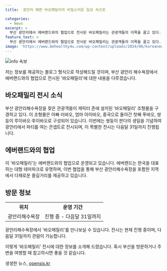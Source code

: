 ```yaml
---
title:  광안리 해변 바오패밀리의 비밀스러운 일상 속으로

categories:
  - News
excerpt: >
  부산 광안리에서 에버랜드와의 협업으로 전시된 바오패밀리는 관광객들의 이목을 끌고 있다. 쌍둥이 판다의 생일을 축하하는 콘셉트로 광안리에서 파티를 연 이 조형물은 다음달 31일까지 구경할 수 있다.
feature_text: >
  부산 광안리에서 에버랜드와의 협업으로 전시된 바오패밀리는 관광객들의 이목을 끌고 있다. 쌍둥이 판다의 생일을 축하하는 콘셉트로 광안리에서 파티를 연 이 조형물은 다음달 31일까지 구경할 수 있다.
image: 'https://www.behealthy4u.com/wp-content/uploads/2024/06/koreanews.jpg'
---
```


<p><img src="https://www.behealthy4u.com/wp-content/uploads/2024/06/koreanews.jpg" alt="info 속보" /></p>

<p>저는 정보를 제공하는 블로그 형식으로 작성해드릴 것이며, 부산 광안리 해수욕장에서 에버랜드와의 협업으로 전시된 '바오패밀리'에 대한 내용을 다루겠습니다.</p>

<h2 data-ke-size="size26">바오패밀리 전시 소식</h2>

<p data-ke-size="size16">부산 광안리해수욕장을 찾은 관광객들이 캐릭터 존에 설치된 ‘바오패밀리’ 조형물을 구경하고 있다. 이 조형물은 아빠 러바오, 엄마 아이바오, 중국으로 돌아간 첫째 푸바오, 쌍둥이 루이바오·후이바오로 구성되어 있습니다. 이번에는 쌍둥이 판다의 생일을 기념하여 광안리에서 파티를 여는 콘셉트로 전시되며, 이 특별한 전시는 다음달 31일까지 진행됩니다.</p>

<h2 data-ke-size="size26">에버랜드와의 협업</h2>

<p data-ke-size="size16">이 '바오패밀리'는 에버랜드와의 협업으로 운영되고 있습니다. 에버랜드는 한국을 대표하는 대형 테마파크로 유명하며, 이번 협업을 통해 부산 광안리해수욕장을 포함한 지역에서 다채로운 즐길거리를 제공하고 있습니다.</p>

<h2 data-ke-size="size26">방문 정보</h2>

<table>
  <tr>
    <td style="text-align: center; height: 17px;"><b>위치</b></td>
    <td style="text-align: center; height: 17px;"><b>운영 기간</b></td>
  </tr>
  <tr>
    <td style="text-align: center; height: 17px;">광안리해수욕장</td>
    <td style="text-align: center; height: 17px;">진행 중 - 다음달 31일까지</td>
  </tr>
</table>

<p data-ke-size="size16">광안리해수욕장에서 '바오패밀리'를 만나보실 수 있습니다. 전시는 현재 진행 중이며, 다음달 31일까지 관람이 가능합니다.</p>

<p>이렇게 '바오패밀리' 전시에 대한 정보를 소개해 드렸습니다. 혹시 부산을 방문하거나 주변을 여행할 때 참고하시면 좋을 것 같습니다.</p>
생생한 뉴스, <a href="https://opensis.kr" rel="dofollow">opensis.kr</a>



